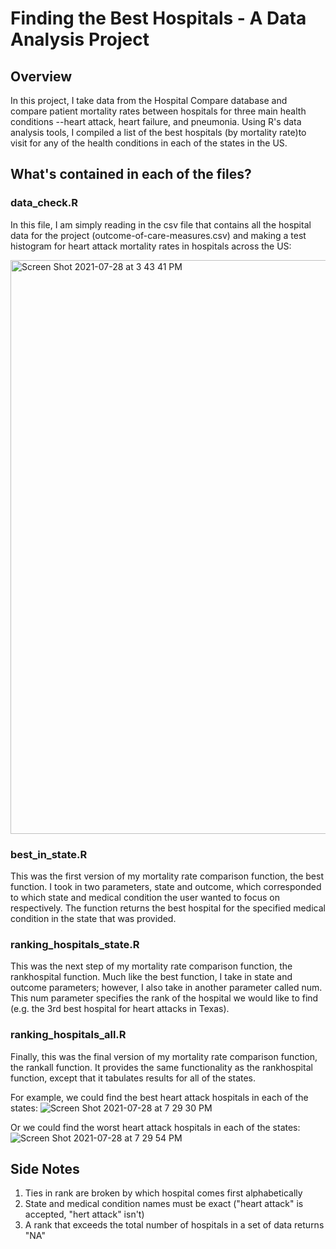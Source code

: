 # Finding the Best Hospitals - A Data Analysis Project

## Overview
In this project, I take data from the Hospital Compare database and compare patient 
mortality rates between hospitals for three main health conditions --heart attack, 
heart failure, and pneumonia. Using R's data analysis tools, I compiled a list of 
the best hospitals (by mortality rate)to visit for any of the health conditions in 
each of the states in the US.

## What's contained in each of the files?

### data_check.R
In this file, I am simply reading in the csv file that contains all the hospital data 
for the project (outcome-of-care-measures.csv) and making a test histogram for heart 
attack mortality rates in hospitals across the US:

<img width="918" alt="Screen Shot 2021-07-28 at 3 43 41 PM" src="https://user-images.githubusercontent.com/33585911/127419347-598b4afd-431b-434c-91ef-a553bc334020.png">

### best_in_state.R
This was the first version of my mortality rate comparison function, the best function. 
I took in two parameters, state and outcome, which corresponded to which state and 
medical condition the user wanted to focus on respectively. The function returns the 
best hospital for the specified medical condition in the state that was provided.

### ranking_hospitals_state.R
This was the next step of my mortality rate comparison function, the rankhospital function.
Much like the best function, I take in state and outcome parameters; however, I also take in
another parameter called num. This num parameter specifies the rank of the hospital we would 
like to find (e.g. the 3rd best hospital for heart attacks in Texas).

### ranking_hospitals_all.R
Finally, this was the final version of my mortality rate comparison function, the rankall function.
It provides the same functionality as the rankhospital function, except that it tabulates results
for all of the states.

For example, we could find the best heart attack hospitals in each of the states:
![Screen Shot 2021-07-28 at 7 29 30 PM](https://user-images.githubusercontent.com/33585911/127422271-c9073963-0fd0-48c6-bc8d-bc7095900ea3.png)

Or we could find the worst heart attack hospitals in each of the states:
![Screen Shot 2021-07-28 at 7 29 54 PM](https://user-images.githubusercontent.com/33585911/127422307-c3b241f8-2270-4114-bb26-725b9095561d.png)

## Side Notes
1. Ties in rank are broken by which hospital comes first alphabetically
2. State and medical condition names must be exact ("heart attack" is accepted, "hert attack" isn't)
3. A rank that exceeds the total number of hospitals in a set of data returns "NA"
